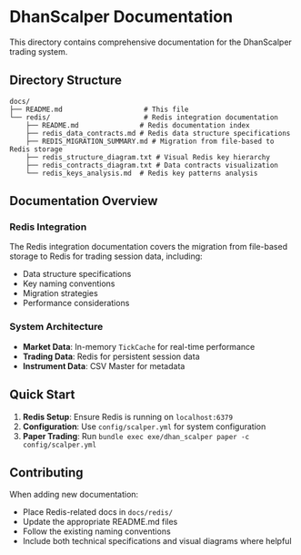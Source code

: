 # DhanScalper Documentation

This directory contains comprehensive documentation for the DhanScalper trading system.

## Directory Structure

```
docs/
├── README.md                    # This file
└── redis/                       # Redis integration documentation
    ├── README.md               # Redis documentation index
    ├── redis_data_contracts.md # Redis data structure specifications
    ├── REDIS_MIGRATION_SUMMARY.md # Migration from file-based to Redis storage
    ├── redis_structure_diagram.txt # Visual Redis key hierarchy
    ├── redis_contracts_diagram.txt # Data contracts visualization
    └── redis_keys_analysis.md  # Redis key patterns analysis
```

## Documentation Overview

### Redis Integration
The Redis integration documentation covers the migration from file-based storage to Redis for trading session data, including:
- Data structure specifications
- Key naming conventions
- Migration strategies
- Performance considerations

### System Architecture
- **Market Data**: In-memory `TickCache` for real-time performance
- **Trading Data**: Redis for persistent session data
- **Instrument Data**: CSV Master for metadata

## Quick Start

1. **Redis Setup**: Ensure Redis is running on `localhost:6379`
2. **Configuration**: Use `config/scalper.yml` for system configuration
3. **Paper Trading**: Run `bundle exec exe/dhan_scalper paper -c config/scalper.yml`

## Contributing

When adding new documentation:
- Place Redis-related docs in `docs/redis/`
- Update the appropriate README.md files
- Follow the existing naming conventions
- Include both technical specifications and visual diagrams where helpful
